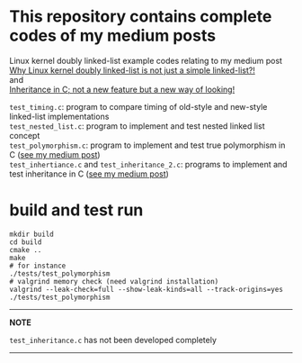 # This repository contains complete codes of my medium posts
Linux kernel doubly linked-list example codes relating to my medium post\
[Why Linux kernel doubly linked-list is not just a simple linked-list?!](https://medium.com/@m.zanoosi/why-linux-kernel-doubly-linked-list-is-not-just-a-simple-linked-list-fb8c43ff150)\
and\
[Inheritance in C; not a new feature but a new way of looking!](https://medium.com/@m.zanoosi/inheritance-in-c-not-a-new-feature-but-a-new-way-of-looking-5cfc117cb67c)

`test_timing.c`: program to compare timing of old-style and new-style linked-list implementations\
`test_nested_list.c`: program to implement and test nested linked list concept\
`test_polymorphism.c`: program to implement and test true polymorphism in C ([see my medium post](https://medium.com/@m.zanoosi/why-linux-kernel-doubly-linked-list-is-not-just-a-simple-linked-list-fb8c43ff150))\
`test_inhertiance.c` and `test_inheritance_2.c`: programs to implement and test inheritance in C ([see my medium post](https://medium.com/@m.zanoosi/inheritance-in-c-not-a-new-feature-but-a-new-way-of-looking-5cfc117cb67c))

# build and test run
```
mkdir build
cd build
cmake ..
make
# for instance
./tests/test_polymorphism
# valgrind memory check (need valgrind installation)
valgrind --leak-check=full --show-leak-kinds=all --track-origins=yes ./tests/test_polymorphism
```

---
**NOTE**

`test_inheritance.c` has not been developed completely

---
